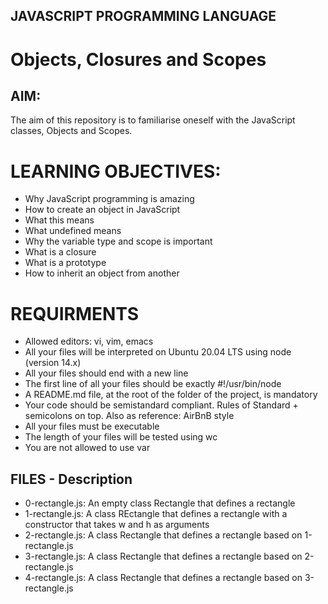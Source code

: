 ## JAVASCRIPT PROGRAMMING LANGUAGE

# Objects, Closures and Scopes

## AIM:
The aim of this repository is to familiarise oneself with the JavaScript classes, Objects and Scopes.

# LEARNING OBJECTIVES:

* Why JavaScript programming is amazing
* How to create an object in JavaScript
* What this means
* What undefined means
* Why the variable type and scope is important
* What is a closure
* What is a prototype
* How to inherit an object from another

# REQUIRMENTS

* Allowed editors: vi, vim, emacs
* All your files will be interpreted on Ubuntu 20.04 LTS using node (version 14.x)
* All your files should end with a new line
* The first line of all your files should be exactly #!/usr/bin/node
* A README.md file, at the root of the folder of the project, is mandatory
* Your code should be semistandard compliant. Rules of Standard + semicolons on top. Also as reference: AirBnB style
* All your files must be executable
* The length of your files will be tested using wc
* You are not allowed to use var

## FILES - Description

* 0-rectangle.js: An empty class Rectangle that defines a rectangle
* 1-rectangle.js: A class REctangle that defines a rectangle with a constructor that takes w and h as arguments
* 2-rectangle.js: A class Rectangle that defines a rectangle based on 1-rectangle.js
* 3-rectangle.js: A class Rectangle that defines a rectangle based on 2-rectangle.js
* 4-rectangle.js: A class Rectangle that defines a rectangle based on 3-rectangle.js
